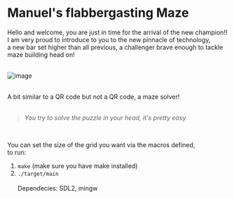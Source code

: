 # Manuel's flabbergasting Maze <br>
Hello and welcome, you are just in time for the arrival of the new champion!! <br>
I am very proud to introduce to you to the new pinnacle of technology, <br> a new bar set higher 
than all previous, a challenger brave enough to tackle maze building head on! <br><br>

![image](https://github.com/suarezmanuel/Maze/assets/146821569/892eb73a-b16e-4059-a22a-9aacf9847429) <br><br>

A bit similar to a QR code but not a QR code, a maze solver! <br><br>

>_You try to solve the puzzle in your head, it's pretty easy_

<br>

You can set the size of the grid you want via the macros defined, <br>
to run: <br> 
1. ```make``` (make sure you have make installed) <br>
2. ```./target/main``` <br><br>
Dependecies: SDL2, mingw

